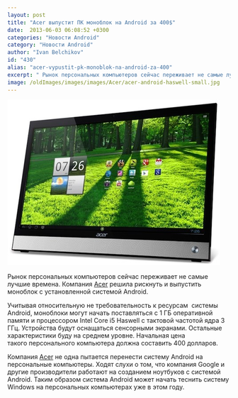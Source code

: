 ```yaml
---
layout: post
title: "Acer выпустит ПК моноблок на Android за 400$"
date:  2013-06-03 06:08:52 +0300
categories: "Новости Android"
category: "Новости Android"
author: "Ivan Belchikov"
id: "430"
alias: "acer-vypustit-pk-monoblok-na-android-za-400"
excerpt: " Рынок персональных компьютеров сейчас переживает не самые лучшие времена. Компания Acer решила рискнуть и выпустить моноблок с установленной системой Android."
image: /oldImages/images/images/Acer/acer-android-haswell-small.jpg
---
```

<img src="/oldImages/images/images/Acer/acer-android-haswell-small.jpg" alt="Моноблок Acer на Android" /> 

Рынок персональных компьютеров сейчас переживает не самые лучшие времена. Компания <a href="index.php?option=com_content&amp;view=article&amp;id=218&amp;catid=8&amp;Itemid=102">Acer</a> решила рискнуть и выпустить моноблок с установленной системой Android.


Учитывая относительную не требовательность к ресурсам  системы Android, моноблоки могут начать поставляться с 1 ГБ оперативной памяти и процессором Intel Core i5 Haswell с тактовой частотой ядра 3 ГГц. Устройства будут оснащаться сенсорными экранами. Остальные характеристики буду на среднем уровне. Начальная цена такого персонального компьютера должна составить 400 долларов.

Компания <a href="index.php?option=com_content&amp;view=article&amp;id=259&amp;catid=8&amp;Itemid=102">Acer</a> не одна пытается перенести систему Android на персональные компьютеры. Ходят слухи о том, что компания Google и другие производители работают на созданием ноутбуков с системой Android. Таким образом система Android может начать теснить систему Windows на персональных компьютерах уже в этом году.
